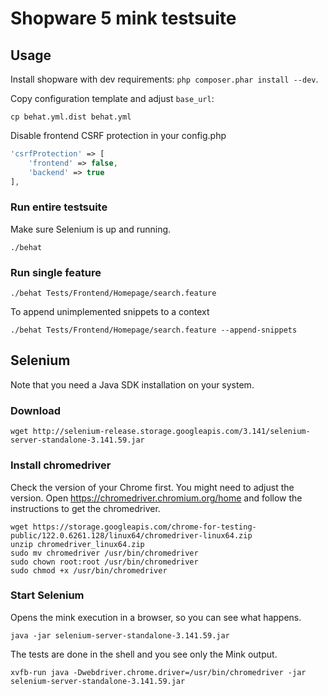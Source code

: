 # Shopware 5 mink testsuite

## Usage
Install shopware with dev requirements: `php composer.phar install --dev`.

Copy configuration template and adjust `base_url`:

```shell
cp behat.yml.dist behat.yml
```

Disable frontend CSRF protection in your config.php

```php
'csrfProtection' => [
    'frontend' => false,
    'backend' => true
],
```

### Run entire testsuite

Make sure Selenium is up and running.

```shell
./behat
```

### Run single feature

```shell
./behat Tests/Frontend/Homepage/search.feature
```

To append unimplemented snippets to a context

```shell
./behat Tests/Frontend/Homepage/search.feature --append-snippets
```

## Selenium

Note that you need a Java SDK installation on your system.

### Download

```shell
wget http://selenium-release.storage.googleapis.com/3.141/selenium-server-standalone-3.141.59.jar
```

### Install chromedriver

Check the version of your Chrome first.
You might need to adjust the version.
Open https://chromedriver.chromium.org/home and follow the instructions to get the chromedriver.

```shell
wget https://storage.googleapis.com/chrome-for-testing-public/122.0.6261.128/linux64/chromedriver-linux64.zip
unzip chromedriver_linux64.zip
sudo mv chromedriver /usr/bin/chromedriver
sudo chown root:root /usr/bin/chromedriver
sudo chmod +x /usr/bin/chromedriver
```

### Start Selenium

Opens the mink execution in a browser, so you can see what happens.
```shell
java -jar selenium-server-standalone-3.141.59.jar
```

The tests are done in the shell and you see only the Mink output.
```shell
xvfb-run java -Dwebdriver.chrome.driver=/usr/bin/chromedriver -jar selenium-server-standalone-3.141.59.jar
```
